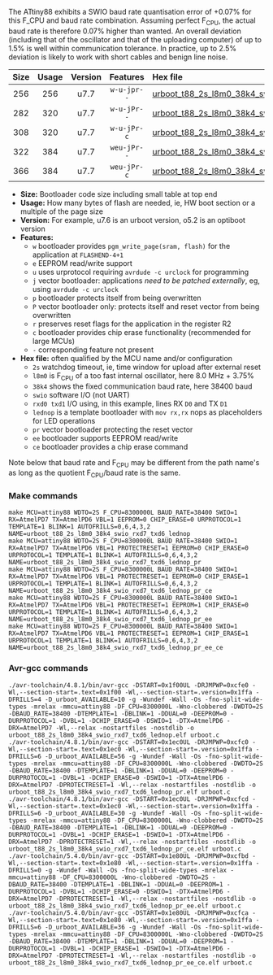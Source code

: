 The ATtiny88 exhibits a SWIO baud rate quantisation error of +0.07% for this F_CPU and baud rate combination. Assuming perfect F<sub>CPU</sub>, the actual baud rate is therefore 0.07% higher than wanted. An overall deviation (including that of the oscillator and that of the uploading computer) of up to 1.5% is well within communication tolerance. In practice, up to 2.5% deviation is likely to work with short cables and benign line noise.

|Size|Usage|Version|Features|Hex file|
|:-:|:-:|:-:|:-:|:--|
|256|256|u7.7|`w-u-jpr--`|[urboot_t88_2s_l8m0_38k4_swio_rxd7_txd6_lednop.hex](https://raw.githubusercontent.com/stefanrueger/urboot.hex/main/boards/mh-tiny/attiny88/watchdog_2_s/internal_oscillator_l%2B3.75%25/%2B8m000000_hz/%2B%2B38k4_baud/swio_rxd7_txd6/lednop/urboot_t88_2s_l8m0_38k4_swio_rxd7_txd6_lednop.hex)|
|282|320|u7.7|`w-u-jPr--`|[urboot_t88_2s_l8m0_38k4_swio_rxd7_txd6_lednop_pr.hex](https://raw.githubusercontent.com/stefanrueger/urboot.hex/main/boards/mh-tiny/attiny88/watchdog_2_s/internal_oscillator_l%2B3.75%25/%2B8m000000_hz/%2B%2B38k4_baud/swio_rxd7_txd6/lednop/urboot_t88_2s_l8m0_38k4_swio_rxd7_txd6_lednop_pr.hex)|
|308|320|u7.7|`w-u-jPr-c`|[urboot_t88_2s_l8m0_38k4_swio_rxd7_txd6_lednop_pr_ce.hex](https://raw.githubusercontent.com/stefanrueger/urboot.hex/main/boards/mh-tiny/attiny88/watchdog_2_s/internal_oscillator_l%2B3.75%25/%2B8m000000_hz/%2B%2B38k4_baud/swio_rxd7_txd6/lednop/urboot_t88_2s_l8m0_38k4_swio_rxd7_txd6_lednop_pr_ce.hex)|
|322|384|u7.7|`weu-jPr--`|[urboot_t88_2s_l8m0_38k4_swio_rxd7_txd6_lednop_pr_ee.hex](https://raw.githubusercontent.com/stefanrueger/urboot.hex/main/boards/mh-tiny/attiny88/watchdog_2_s/internal_oscillator_l%2B3.75%25/%2B8m000000_hz/%2B%2B38k4_baud/swio_rxd7_txd6/lednop/urboot_t88_2s_l8m0_38k4_swio_rxd7_txd6_lednop_pr_ee.hex)|
|366|384|u7.7|`weu-jPr-c`|[urboot_t88_2s_l8m0_38k4_swio_rxd7_txd6_lednop_pr_ee_ce.hex](https://raw.githubusercontent.com/stefanrueger/urboot.hex/main/boards/mh-tiny/attiny88/watchdog_2_s/internal_oscillator_l%2B3.75%25/%2B8m000000_hz/%2B%2B38k4_baud/swio_rxd7_txd6/lednop/urboot_t88_2s_l8m0_38k4_swio_rxd7_txd6_lednop_pr_ee_ce.hex)|

- **Size:** Bootloader code size including small table at top end
- **Usage:** How many bytes of flash are needed, ie, HW boot section or a multiple of the page size
- **Version:** For example, u7.6 is an urboot version, o5.2 is an optiboot version
- **Features:**
  + `w` bootloader provides `pgm_write_page(sram, flash)` for the application at `FLASHEND-4+1`
  + `e` EEPROM read/write support
  + `u` uses urprotocol requiring `avrdude -c urclock` for programming
  + `j` vector bootloader: applications *need to be patched externally*, eg, using `avrdude -c urclock`
  + `p` bootloader protects itself from being overwritten
  + `P` vector bootloader only: protects itself and reset vector from being overwritten
  + `r` preserves reset flags for the application in the register R2
  + `c` bootloader provides chip erase functionality (recommended for large MCUs)
  + `-` corresponding feature not present
- **Hex file:** often qualified by the MCU name and/or configuration
  + `2s` watchdog timeout, ie, time window for upload after external reset
  + `l8m0` is F<sub>CPU</sub> of a too fast internal oscillator, here 8.0 MHz + 3.75%
  + `38k4` shows the fixed communication baud rate, here 38400 baud
  + `swio` software I/O (not UART)
  + `rxd0 txd1` I/O using, in this example, lines RX `D0` and TX `D1`
  + `lednop` is a template bootloader with `mov rx,rx` nops as placeholders for LED operations
  + `pr` vector bootloader protecting the reset vector
  + `ee` bootloader supports EEPROM read/write
  + `ce` bootloader provides a chip erase command


Note below that baud rate and F<sub>CPU</sub> may be different from the path name's as long as the quotient F<sub>CPU</sub>/baud rate is the same.

### Make commands
```
make MCU=attiny88 WDTO=2S F_CPU=8300000L BAUD_RATE=38400 SWIO=1 RX=AtmelPD7 TX=AtmelPD6 VBL=1 EEPROM=0 CHIP_ERASE=0 URPROTOCOL=1 TEMPLATE=1 BLINK=1 AUTOFRILLS=0,6,4,3,2 NAME=urboot_t88_2s_l8m0_38k4_swio_rxd7_txd6_lednop
make MCU=attiny88 WDTO=2S F_CPU=8300000L BAUD_RATE=38400 SWIO=1 RX=AtmelPD7 TX=AtmelPD6 VBL=1 PROTECTRESET=1 EEPROM=0 CHIP_ERASE=0 URPROTOCOL=1 TEMPLATE=1 BLINK=1 AUTOFRILLS=0,6,4,3,2 NAME=urboot_t88_2s_l8m0_38k4_swio_rxd7_txd6_lednop_pr
make MCU=attiny88 WDTO=2S F_CPU=8300000L BAUD_RATE=38400 SWIO=1 RX=AtmelPD7 TX=AtmelPD6 VBL=1 PROTECTRESET=1 EEPROM=0 CHIP_ERASE=1 URPROTOCOL=1 TEMPLATE=1 BLINK=1 AUTOFRILLS=0,6,4,3,2 NAME=urboot_t88_2s_l8m0_38k4_swio_rxd7_txd6_lednop_pr_ce
make MCU=attiny88 WDTO=2S F_CPU=8300000L BAUD_RATE=38400 SWIO=1 RX=AtmelPD7 TX=AtmelPD6 VBL=1 PROTECTRESET=1 EEPROM=1 CHIP_ERASE=0 URPROTOCOL=1 TEMPLATE=1 BLINK=1 AUTOFRILLS=0,6,4,3,2 NAME=urboot_t88_2s_l8m0_38k4_swio_rxd7_txd6_lednop_pr_ee
make MCU=attiny88 WDTO=2S F_CPU=8300000L BAUD_RATE=38400 SWIO=1 RX=AtmelPD7 TX=AtmelPD6 VBL=1 PROTECTRESET=1 EEPROM=1 CHIP_ERASE=1 URPROTOCOL=1 TEMPLATE=1 BLINK=1 AUTOFRILLS=0,6,4,3,2 NAME=urboot_t88_2s_l8m0_38k4_swio_rxd7_txd6_lednop_pr_ee_ce
```

### Avr-gcc commands
```
./avr-toolchain/4.8.1/bin/avr-gcc -DSTART=0x1f00UL -DRJMPWP=0xcfe0 -Wl,--section-start=.text=0x1f00 -Wl,--section-start=.version=0x1ffa -DFRILLS=4 -D_urboot_AVAILABLE=10 -g -Wundef -Wall -Os -fno-split-wide-types -mrelax -mmcu=attiny88 -DF_CPU=8300000L -Wno-clobbered -DWDTO=2S -DBAUD_RATE=38400 -DTEMPLATE=1 -DBLINK=1 -DDUAL=0 -DEEPROM=0 -DURPROTOCOL=1 -DVBL=1 -DCHIP_ERASE=0 -DSWIO=1 -DTX=AtmelPD6 -DRX=AtmelPD7 -Wl,--relax -nostartfiles -nostdlib -o urboot_t88_2s_l8m0_38k4_swio_rxd7_txd6_lednop.elf urboot.c
./avr-toolchain/4.8.1/bin/avr-gcc -DSTART=0x1ec0UL -DRJMPWP=0xcfc0 -Wl,--section-start=.text=0x1ec0 -Wl,--section-start=.version=0x1ffa -DFRILLS=6 -D_urboot_AVAILABLE=56 -g -Wundef -Wall -Os -fno-split-wide-types -mrelax -mmcu=attiny88 -DF_CPU=8300000L -Wno-clobbered -DWDTO=2S -DBAUD_RATE=38400 -DTEMPLATE=1 -DBLINK=1 -DDUAL=0 -DEEPROM=0 -DURPROTOCOL=1 -DVBL=1 -DCHIP_ERASE=0 -DSWIO=1 -DTX=AtmelPD6 -DRX=AtmelPD7 -DPROTECTRESET=1 -Wl,--relax -nostartfiles -nostdlib -o urboot_t88_2s_l8m0_38k4_swio_rxd7_txd6_lednop_pr.elf urboot.c
./avr-toolchain/4.8.1/bin/avr-gcc -DSTART=0x1ec0UL -DRJMPWP=0xcfcd -Wl,--section-start=.text=0x1ec0 -Wl,--section-start=.version=0x1ffa -DFRILLS=6 -D_urboot_AVAILABLE=30 -g -Wundef -Wall -Os -fno-split-wide-types -mrelax -mmcu=attiny88 -DF_CPU=8300000L -Wno-clobbered -DWDTO=2S -DBAUD_RATE=38400 -DTEMPLATE=1 -DBLINK=1 -DDUAL=0 -DEEPROM=0 -DURPROTOCOL=1 -DVBL=1 -DCHIP_ERASE=1 -DSWIO=1 -DTX=AtmelPD6 -DRX=AtmelPD7 -DPROTECTRESET=1 -Wl,--relax -nostartfiles -nostdlib -o urboot_t88_2s_l8m0_38k4_swio_rxd7_txd6_lednop_pr_ce.elf urboot.c
./avr-toolchain/5.4.0/bin/avr-gcc -DSTART=0x1e80UL -DRJMPWP=0xcfbd -Wl,--section-start=.text=0x1e80 -Wl,--section-start=.version=0x1ffa -DFRILLS=0 -g -Wundef -Wall -Os -fno-split-wide-types -mrelax -mmcu=attiny88 -DF_CPU=8300000L -Wno-clobbered -DWDTO=2S -DBAUD_RATE=38400 -DTEMPLATE=1 -DBLINK=1 -DDUAL=0 -DEEPROM=1 -DURPROTOCOL=1 -DVBL=1 -DCHIP_ERASE=0 -DSWIO=1 -DTX=AtmelPD6 -DRX=AtmelPD7 -DPROTECTRESET=1 -Wl,--relax -nostartfiles -nostdlib -o urboot_t88_2s_l8m0_38k4_swio_rxd7_txd6_lednop_pr_ee.elf urboot.c
./avr-toolchain/5.4.0/bin/avr-gcc -DSTART=0x1e80UL -DRJMPWP=0xcfca -Wl,--section-start=.text=0x1e80 -Wl,--section-start=.version=0x1ffa -DFRILLS=6 -D_urboot_AVAILABLE=36 -g -Wundef -Wall -Os -fno-split-wide-types -mrelax -mmcu=attiny88 -DF_CPU=8300000L -Wno-clobbered -DWDTO=2S -DBAUD_RATE=38400 -DTEMPLATE=1 -DBLINK=1 -DDUAL=0 -DEEPROM=1 -DURPROTOCOL=1 -DVBL=1 -DCHIP_ERASE=1 -DSWIO=1 -DTX=AtmelPD6 -DRX=AtmelPD7 -DPROTECTRESET=1 -Wl,--relax -nostartfiles -nostdlib -o urboot_t88_2s_l8m0_38k4_swio_rxd7_txd6_lednop_pr_ee_ce.elf urboot.c
```

